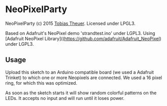 NeoPixelParty
=============

NeoPixelParty (c) 2015 [Tobias Theuer](theuer@hardbop.org).
Licensed under LPGL3.

Based on Adafruit's NeoPixel demo 'strandtest.ino' under LGPL3.
Using [Adafruit NeoPixel Library]((https://github.com/adafruit/Adafruit_NeoPixel) under LGPL3.

## Usage
Upload this sketch to an Arduino compatible board (we used a Adafruit Trinket) to which one or more Neopixels are
connected. We used a 16 pixel ring, for which this was optimized.

As soon as the sketch starts it will show random colorful patterns on the LEDs. It accepts no input and will run until
it loses power.

